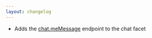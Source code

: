```yaml
---
layout: changelog
---
```

  * Adds the [chat.meMessage](https://api.slack.com/methods/chat.meMessage) endpoint to the chat facet
